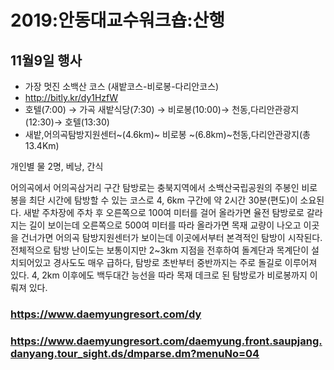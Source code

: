 # 2019:안동대교수워크숍:산행
##  11월9일 행사

* 가장 멋진 소백산 코스 (새밭코스-비로봉-다리안코스)
* http://bitly.kr/dy1HzfW
* 호텔(7:00) → 가곡 새밭식당(7:30) → 비로봉(10:00)→ 천동,다리안관광지(12:30)→ 호텔(13:30)
* 새밭,어의곡탐방지원센터~(4.6km)~ 비로봉 ~(6.8km)~천동,다리안관광지(총 13.4Km) 

개인별 물 2명, 베낭, 간식

어의곡에서 어의곡삼거리 구간 탐방로는 충북지역에서 소백산국립공원의 주봉인 비로봉을 최단 시간에 탐방할 수 있는 코스로 4, 6km 구간에 약 2시간 30분(편도)이 소요된다. 새밭 주차장에 주차 후 오른쪽으로 100여 미터를 걸어 올라가면 율전 탐방로로 갈라지는 길이 보이는데 오른쪽으로 500여 미터를 따라 올라가면 목재 교량이 나오고 이곳을 건너가면 어의곡 탐방지원센터가 보이는데 이곳에서부터 본격적인 탐방이 시작된다. 전체적으로 탐방 난이도는 보통이지만 2~3km 지점을 전후하여 돌계단과 목계단이 설치되어있고 경사도도 매우 급하다, 탐방로 초반부터 중반까지는 주로 돌길로 이루어져 있다. 4, 2km 이후에도 백두대간 능선을 따라 목재 데크로 된 탐방로가 비로봉까지 이뤄져 있다.

### https://www.daemyungresort.com/dy
### https://www.daemyungresort.com/daemyung.front.saupjang.danyang.tour_sight.ds/dmparse.dm?menuNo=04
